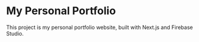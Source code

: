 # My Personal Portfolio

This project is my personal portfolio website, built with Next.js and Firebase Studio.
